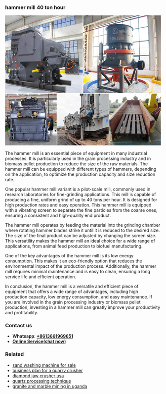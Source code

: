 <h3>hammer mill 40 ton hour</h3><img src='1708309575.jpg' alt=''><p>The hammer mill is an essential piece of equipment in many industrial processes. It is particularly used in the grain processing industry and in biomass pellet production to reduce the size of the raw materials. The hammer mill can be equipped with different types of hammers, depending on the application, to optimize the production capacity and size reduction rate.</p><p>One popular hammer mill variant is a pilot-scale mill, commonly used in research laboratories for fine-grinding applications. This mill is capable of producing a fine, uniform grind of up to 40 tons per hour. It is designed for high production rates and easy operation. This hammer mill is equipped with a vibrating screen to separate the fine particles from the coarse ones, ensuring a consistent and high-quality end product.</p><p>The hammer mill operates by feeding the material into the grinding chamber where rotating hammer blades strike it until it is reduced to the desired size. The size of the final product can be adjusted by changing the screen size. This versatility makes the hammer mill an ideal choice for a wide range of applications, from animal feed production to biofuel manufacturing.</p><p>One of the key advantages of the hammer mill is its low energy consumption. This makes it an eco-friendly option that reduces the environmental impact of the production process. Additionally, the hammer mill requires minimal maintenance and is easy to clean, ensuring a long service life and efficient operation.</p><p>In conclusion, the hammer mill is a versatile and efficient piece of equipment that offers a wide range of advantages, including high production capacity, low energy consumption, and easy maintenance. If you are involved in the grain processing industry or biomass pellet production, investing in a hammer mill can greatly improve your productivity and profitability.</p><h3>Contact us</h3><ul><li><strong>Whatsapp:&nbsp;<a href="https://wa.me/8613661969651">+8613661969651</a></strong></li><li><a href="https://swt.shibang-china.com/?git&amp;zhl&amp;hammer mill 40 ton hour"><strong>Online Service(chat now)</strong></a></li></ul><h3>Related</h3><ul><li><a href='sand washing machine for sale.md'>sand washing machine for sale</a></li><li><a href='business plan for a quarry crusher.md'>business plan for a quarry crusher</a></li><li><a href='diamond jaw crusher usa.md'>diamond jaw crusher usa</a></li><li><a href='quartz processing technique.md'>quartz processing technique</a></li><li><a href='granite and marble mining in uganda.md'>granite and marble mining in uganda</a></li></ul>